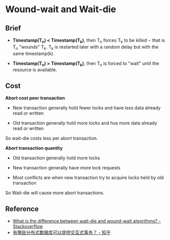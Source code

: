 # Wound-wait and Wait-die

## Brief

- **Timestamp(T<sub>n</sub>) < Timestamp(T<sub>k</sub>)**, then T<sub>n</sub> forces T<sub>k</sub> to be killed − that is T<sub>n</sub> "wounds" T<sub>k</sub>. T<sub>k</sub> is restarted later with a random delay but with the same timestamp(k).

- **Timestamp(T<sub>n</sub>) > Timestamp(T<sub>k</sub>)**, then T<sub>n</sub> is forced to "wait" until the resource is available.

## Cost

**Abort cost peer transaction**

- New transaction generally hold fewer locks and have less data already read or written

- Old transaction generally hold more locks and hva more data already read or written

So wait-die costs less per abort transaction.

**Abort transaction quantity**

- Old transaction generally hold more locks

- New transaction generally have more lock requests

- Most conflicts are when new transaction try to acquire locks held by old transaction

So Wait-die will cause more abort transactions.

## Reference
- [What is the difference between wait-die and wound-wait algorithms? - Stackoverflow](https://stackoverflow.com/questions/32794142/what-is-the-difference-between-wait-die-and-wound-wait-deadlock-prevention-a)
- [有哪些分布式数据库可以提供交互式事务？ - 知乎](https://www.zhihu.com/question/344517681)
